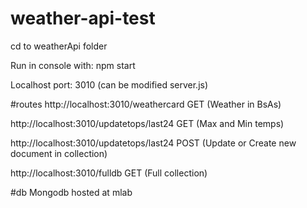 # weather-api-test

cd to weatherApi folder

Run in console with: npm start

Localhost port: 3010 (can be modified server.js)

#routes
http://localhost:3010/weathercard GET (Weather in BsAs)

http://localhost:3010/updatetops/last24 GET (Max and Min temps)

http://localhost:3010/updatetops/last24 POST (Update or Create new document in collection)

http://localhost:3010/fulldb GET (Full collection)

#db
Mongodb hosted at mlab


